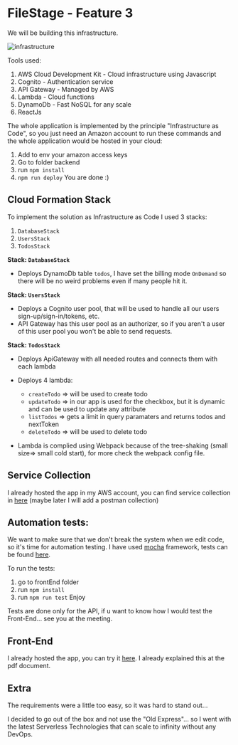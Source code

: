 



# FileStage - Feature 3

We will be building this infrastructure.

![infrastructure](https://order-message-queue.s3.eu-central-1.amazonaws.com/fwafwaf.png)

Tools used: 
1. AWS Cloud Development Kit - Cloud infrastructure using Javascript
2. Cognito - Authentication service
3. API Gateway - Managed by AWS
4. Lambda - Cloud functions
5. DynamoDb - Fast NoSQL for any scale
6. ReactJs

The whole application is implemented by the principle "Infrastructure as Code", so you just need an Amazon account to run these commands and the whole application would be hosted in your cloud:

1. Add to env your amazon access keys
2. Go to folder backend
3. run `npm install`  
4. `npm run deploy`
You are done :)

## Cloud Formation Stack
To implement the solution as Infrastructure as Code I used 3 stacks:
1. `DatabaseStack` 
2. `UsersStack`
3. `TodosStack`

 **Stack: `DatabaseStack`**
 -   Deploys DynamoDb table  `todos`, I have set the billing mode  `OnDemand`  so there will be no weird problems even if many people hit it.
 
  **Stack: `UsersStack`**
 -   Deploys a Cognito user pool, that will be used to handle all our users sign-up/sign-in/tokens, etc.
 - API Gateway has this user pool as an authorizer, so if you aren't a user of this user pool you won't be able to send requests.
 
 
**Stack: `TodosStack`**
- Deploys ApiGateway with all needed routes and connects them with each lambda

- Deploys 4 lambda: 
	- `createTodo` => will be used to create todo
	- `updateTodo` => in our app is used for the checkbox, but it is dynamic and can be used to update any attribute
	- 	`listTodos` =>  gets a limit in query paramaters and returns todos and nextToken
	- `deleteTodo` => will be used to delete todo

- Lambda is complied using Webpack because of the tree-shaking (small size=> small cold start), for more check the webpack config file.

## Service Collection
I already hosted the app in my AWS account, you can find service collection in [here](https://github.com/reni1111/fileStage-task/blob/master/frontEnd/src/service/Todo.service.js)
(maybe later I will add a postman collection)

## Automation tests:
We want to make sure that we don't break the system when we edit code, so it's time for automation testing.
I have used [mocha](https://www.npmjs.com/package/mocha) framework, tests can be found [here](https://github.com/reni1111/fileStage-task/blob/master/frontEnd/test/end2end.test.js).

To run the tests:
1. go to frontEnd folder
2. run `npm install`
3. run `npm run test`
Enjoy

Tests are done only for the API, if u want to know how I would test the Front-End... see you at the meeting.


## Front-End
I already hosted the app, you can try it [here](https://todo-filestage.web.app/).
I already explained this at the pdf document.



## Extra
The requirements were a little too easy, so it was hard to stand out...

I decided to go out of the box and not use the "Old Express"... so I went with the latest Serverless Technologies that can scale to infinity without any DevOps.